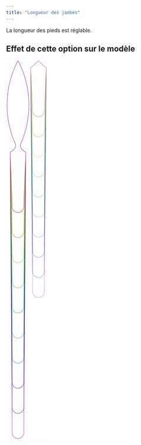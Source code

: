 ```yaml
---
title: "Longueur des jambes"
---
```


La longueur des pieds est réglable.

## Effet de cette option sur le modèle

![Cette image montre l'effet de cette option en superposant plusieurs variantes qui ont une valeur différente pour cette option](octoplushy_leglength_sample.svg "Effet de cette option sur le modèle")
